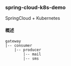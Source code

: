 ### spring-cloud-k8s-demo
SpringCloud + Kubernetes
#### 概述
```
gateway  
|-- consumer  
    |-- producer  
        |-- mail
        |-- sms
```